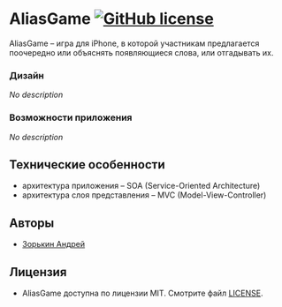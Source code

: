 # AliasGame [![GitHub license](https://img.shields.io/badge/license-MIT-lightgrey.svg)](LICENSE)
AliasGame – игра для iPhone, в которой участникам предлагается поочередно или объяснять появляющиеся слова, или отгадывать их.

### Дизайн
*No description*


### Возможности приложения
*No description*


## Технические особенности
- архитектура приложения – SOA (Service-Oriented Architecture)
- архитектура слоя представления – MVC (Model-View-Controller)

## Авторы
* [Зорькин Андрей](https://github.com/zooorkin)

## Лицензия
* AliasGame доступна по лицензии MIT. Смотрите файл [LICENSE](LICENSE).
